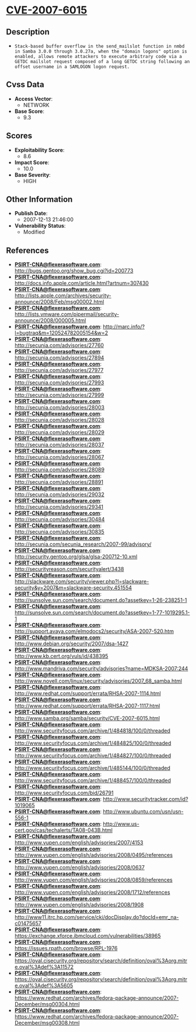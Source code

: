 
# [CVE-2007-6015](http://bugs.gentoo.org/show_bug.cgi?id=200773)

## Description

- `Stack-based buffer overflow in the send_mailslot function in nmbd in Samba 3.0.0 through 3.0.27a, when the "domain logons" option is enabled, allows remote attackers to execute arbitrary code via a GETDC mailslot request composed of a long GETDC string following an offset username in a SAMLOGON logon request.`

## Cvss Data

- **Access Vector**:
  - NETWORK
- **Base Score**:
  - 9.3

## Scores

- **Exploitability Score**:
  - 8.6
- **Impact Score**:
  - 10.0
- **Base Severity**:
  - HIGH

## Other Information

- **Publish Date**:
  - 2007-12-13 21:46:00
- **Vulnerability Status**:
  - Modified

## References

- **PSIRT-CNA@flexerasoftware.com**: http://bugs.gentoo.org/show_bug.cgi?id=200773
- **PSIRT-CNA@flexerasoftware.com**: http://docs.info.apple.com/article.html?artnum=307430
- **PSIRT-CNA@flexerasoftware.com**: http://lists.apple.com/archives/security-announce/2008/Feb/msg00002.html
- **PSIRT-CNA@flexerasoftware.com**: http://lists.vmware.com/pipermail/security-announce/2008/000005.html
- **PSIRT-CNA@flexerasoftware.com**: http://marc.info/?l=bugtraq&m=120524782005154&w=2
- **PSIRT-CNA@flexerasoftware.com**: http://secunia.com/advisories/27760
- **PSIRT-CNA@flexerasoftware.com**: http://secunia.com/advisories/27894
- **PSIRT-CNA@flexerasoftware.com**: http://secunia.com/advisories/27977
- **PSIRT-CNA@flexerasoftware.com**: http://secunia.com/advisories/27993
- **PSIRT-CNA@flexerasoftware.com**: http://secunia.com/advisories/27999
- **PSIRT-CNA@flexerasoftware.com**: http://secunia.com/advisories/28003
- **PSIRT-CNA@flexerasoftware.com**: http://secunia.com/advisories/28028
- **PSIRT-CNA@flexerasoftware.com**: http://secunia.com/advisories/28029
- **PSIRT-CNA@flexerasoftware.com**: http://secunia.com/advisories/28037
- **PSIRT-CNA@flexerasoftware.com**: http://secunia.com/advisories/28067
- **PSIRT-CNA@flexerasoftware.com**: http://secunia.com/advisories/28089
- **PSIRT-CNA@flexerasoftware.com**: http://secunia.com/advisories/28891
- **PSIRT-CNA@flexerasoftware.com**: http://secunia.com/advisories/29032
- **PSIRT-CNA@flexerasoftware.com**: http://secunia.com/advisories/29341
- **PSIRT-CNA@flexerasoftware.com**: http://secunia.com/advisories/30484
- **PSIRT-CNA@flexerasoftware.com**: http://secunia.com/advisories/30835
- **PSIRT-CNA@flexerasoftware.com**: http://secunia.com/secunia_research/2007-99/advisory/
- **PSIRT-CNA@flexerasoftware.com**: http://security.gentoo.org/glsa/glsa-200712-10.xml
- **PSIRT-CNA@flexerasoftware.com**: http://securityreason.com/securityalert/3438
- **PSIRT-CNA@flexerasoftware.com**: http://slackware.com/security/viewer.php?l=slackware-security&y=2007&m=slackware-security.451554
- **PSIRT-CNA@flexerasoftware.com**: http://sunsolve.sun.com/search/document.do?assetkey=1-26-238251-1
- **PSIRT-CNA@flexerasoftware.com**: http://sunsolve.sun.com/search/document.do?assetkey=1-77-1019295.1-1
- **PSIRT-CNA@flexerasoftware.com**: http://support.avaya.com/elmodocs2/security/ASA-2007-520.htm
- **PSIRT-CNA@flexerasoftware.com**: http://www.debian.org/security/2007/dsa-1427
- **PSIRT-CNA@flexerasoftware.com**: http://www.kb.cert.org/vuls/id/438395
- **PSIRT-CNA@flexerasoftware.com**: http://www.mandriva.com/security/advisories?name=MDKSA-2007:244
- **PSIRT-CNA@flexerasoftware.com**: http://www.novell.com/linux/security/advisories/2007_68_samba.html
- **PSIRT-CNA@flexerasoftware.com**: http://www.redhat.com/support/errata/RHSA-2007-1114.html
- **PSIRT-CNA@flexerasoftware.com**: http://www.redhat.com/support/errata/RHSA-2007-1117.html
- **PSIRT-CNA@flexerasoftware.com**: http://www.samba.org/samba/security/CVE-2007-6015.html
- **PSIRT-CNA@flexerasoftware.com**: http://www.securityfocus.com/archive/1/484818/100/0/threaded
- **PSIRT-CNA@flexerasoftware.com**: http://www.securityfocus.com/archive/1/484825/100/0/threaded
- **PSIRT-CNA@flexerasoftware.com**: http://www.securityfocus.com/archive/1/484827/100/0/threaded
- **PSIRT-CNA@flexerasoftware.com**: http://www.securityfocus.com/archive/1/485144/100/0/threaded
- **PSIRT-CNA@flexerasoftware.com**: http://www.securityfocus.com/archive/1/488457/100/0/threaded
- **PSIRT-CNA@flexerasoftware.com**: http://www.securityfocus.com/bid/26791
- **PSIRT-CNA@flexerasoftware.com**: http://www.securitytracker.com/id?1019065
- **PSIRT-CNA@flexerasoftware.com**: http://www.ubuntu.com/usn/usn-556-1
- **PSIRT-CNA@flexerasoftware.com**: http://www.us-cert.gov/cas/techalerts/TA08-043B.html
- **PSIRT-CNA@flexerasoftware.com**: http://www.vupen.com/english/advisories/2007/4153
- **PSIRT-CNA@flexerasoftware.com**: http://www.vupen.com/english/advisories/2008/0495/references
- **PSIRT-CNA@flexerasoftware.com**: http://www.vupen.com/english/advisories/2008/0637
- **PSIRT-CNA@flexerasoftware.com**: http://www.vupen.com/english/advisories/2008/0859/references
- **PSIRT-CNA@flexerasoftware.com**: http://www.vupen.com/english/advisories/2008/1712/references
- **PSIRT-CNA@flexerasoftware.com**: http://www.vupen.com/english/advisories/2008/1908
- **PSIRT-CNA@flexerasoftware.com**: http://www11.itrc.hp.com/service/cki/docDisplay.do?docId=emr_na-c01475657
- **PSIRT-CNA@flexerasoftware.com**: https://exchange.xforce.ibmcloud.com/vulnerabilities/38965
- **PSIRT-CNA@flexerasoftware.com**: https://issues.rpath.com/browse/RPL-1976
- **PSIRT-CNA@flexerasoftware.com**: https://oval.cisecurity.org/repository/search/definition/oval%3Aorg.mitre.oval%3Adef%3A11572
- **PSIRT-CNA@flexerasoftware.com**: https://oval.cisecurity.org/repository/search/definition/oval%3Aorg.mitre.oval%3Adef%3A5605
- **PSIRT-CNA@flexerasoftware.com**: https://www.redhat.com/archives/fedora-package-announce/2007-December/msg00304.html
- **PSIRT-CNA@flexerasoftware.com**: https://www.redhat.com/archives/fedora-package-announce/2007-December/msg00308.html
